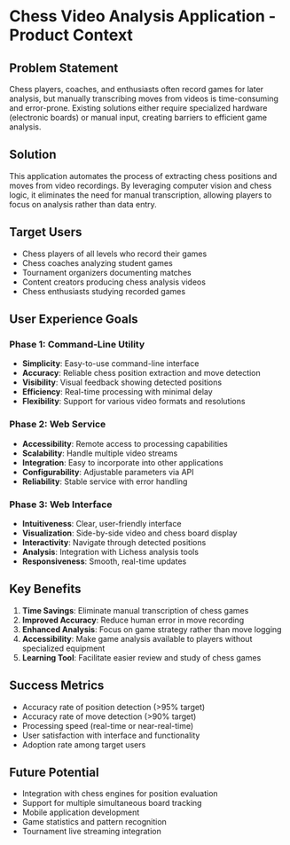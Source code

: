 # Chess Video Analysis Application - Product Context

## Problem Statement
Chess players, coaches, and enthusiasts often record games for later analysis, but manually transcribing moves from videos is time-consuming and error-prone. Existing solutions either require specialized hardware (electronic boards) or manual input, creating barriers to efficient game analysis.

## Solution
This application automates the process of extracting chess positions and moves from video recordings. By leveraging computer vision and chess logic, it eliminates the need for manual transcription, allowing players to focus on analysis rather than data entry.

## Target Users
- Chess players of all levels who record their games
- Chess coaches analyzing student games
- Tournament organizers documenting matches
- Content creators producing chess analysis videos
- Chess enthusiasts studying recorded games

## User Experience Goals

### Phase 1: Command-Line Utility
- **Simplicity**: Easy-to-use command-line interface
- **Accuracy**: Reliable chess position extraction and move detection
- **Visibility**: Visual feedback showing detected positions
- **Efficiency**: Real-time processing with minimal delay
- **Flexibility**: Support for various video formats and resolutions

### Phase 2: Web Service
- **Accessibility**: Remote access to processing capabilities
- **Scalability**: Handle multiple video streams
- **Integration**: Easy to incorporate into other applications
- **Configurability**: Adjustable parameters via API
- **Reliability**: Stable service with error handling

### Phase 3: Web Interface
- **Intuitiveness**: Clear, user-friendly interface
- **Visualization**: Side-by-side video and chess board display
- **Interactivity**: Navigate through detected positions
- **Analysis**: Integration with Lichess analysis tools
- **Responsiveness**: Smooth, real-time updates

## Key Benefits
1. **Time Savings**: Eliminate manual transcription of chess games
2. **Improved Accuracy**: Reduce human error in move recording
3. **Enhanced Analysis**: Focus on game strategy rather than move logging
4. **Accessibility**: Make game analysis available to players without specialized equipment
5. **Learning Tool**: Facilitate easier review and study of chess games

## Success Metrics
- Accuracy rate of position detection (>95% target)
- Accuracy rate of move detection (>90% target)
- Processing speed (real-time or near-real-time)
- User satisfaction with interface and functionality
- Adoption rate among target users

## Future Potential
- Integration with chess engines for position evaluation
- Support for multiple simultaneous board tracking
- Mobile application development
- Game statistics and pattern recognition
- Tournament live streaming integration
